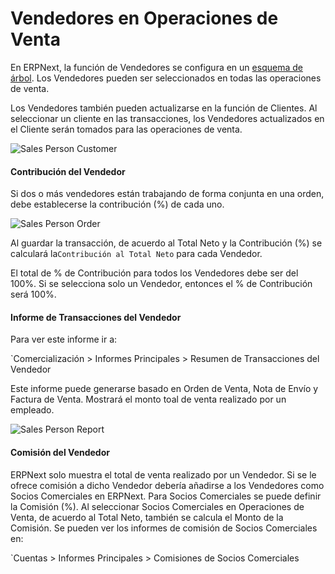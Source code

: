 <!-- add-breadcrumbs -->
# Vendedores en Operaciones de Venta

En ERPNext, la función de Vendedores se configura en un [esquema de árbol](/docs/user/manual/en/setting-up/articles/managing-tree-structure-masters.html). Los Vendedores pueden ser seleccionados en todas las operaciones de venta.

Los Vendedores también pueden actualizarse en la función de Clientes. Al seleccionar un cliente en las transacciones, los Vendedores actualizados en el Cliente serán tomados para las operaciones de venta.

<img class="screenshot" alt="Sales Person Customer" src="{{docs_base_url}}/assets/img/articles/sales-person-transaction-1.png">

#### Contribución del Vendedor

Si dos o más vendedores están trabajando de forma conjunta en una orden, debe establecerse la contribución (%) de cada uno.

<img class="screenshot" alt="Sales Person Order" src="{{docs_base_url}}/assets/img/articles/sales-person-transaction-2.png">

Al guardar la transacción, de acuerdo al Total Neto y la Contribución (%) se calculará la`Contribución al Total Neto` para cada Vendedor.

<div class=well> El total de % de Contribución para todos los Vendedores debe ser del 100%. Si se selecciona solo un Vendedor, entonces el % de Contribución será 100%.</div>

#### Informe de Transacciones del Vendedor

Para ver este informe ir a:

`Comercialización > Informes Principales > Resumen de Transacciones del Vendedor

Este informe puede generarse basado en Orden de Venta, Nota de Envío y Factura de Venta. Mostrará el monto toal de venta realizado por un empleado. 

<img class="screenshot" alt="Sales Person Report" src="{{docs_base_url}}/assets/img/articles/sales-person-transaction-3.png">

#### Comisión del Vendedor

ERPNext solo muestra el total de venta realizado por un Vendedor. Si se le ofrece comisión a dicho Vendedor debería añadirse a los Vendedores como Socios Comerciales en ERPNext. Para Socios Comerciales se puede definir la Comisión (%). Al seleccionar Socios Comerciales en Operaciones de Venta, de acuerdo al Total Neto, también se calcula el Monto de la Comisión. Se pueden ver los informes de comisión de Socios Comerciales en:

`Cuentas > Informes Principales > Comisiones de Socios Comerciales